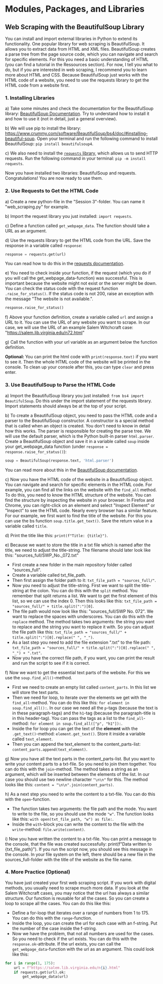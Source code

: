 # Modules, Packages, and Libraries

## Web Scraping with the BeautifulSoup Library 

You can install and import external libraries in Python to extend its functionality. One popular library for web scraping is BeautifulSoup. It allows you to extract data from HTML and XML files. BeautifulSoup creates a parse tree from the page source code, which you can navigate and search for specific elements. For this you need a basic understanding of HTML (you can find a tutorial in the Ressources section). For now, I tell you what to do, but if you are interested in web scraping, I recommend you to learn more about HTML and CSS.
Because BeautifulSoup just works with the HTML code of a website, you need to use the requests library to get the HTML code from a website first.

### 1. Installing Libraries

a) Take some minutes and check the documentation for the BeautifulSoup library: [BeautifulSoup Documentation](https://www.crummy.com/software/BeautifulSoup/bs4/doc/). Try to understand how to install it and how to use it (not in detail, just a general overview).

b) We will use pip to install the library: https://www.crummy.com/software/BeautifulSoup/bs4/doc/#installing-beautiful-soup. Open your terminal and run the following command to install BeautifulSoup: `pip install beautifulsoup4`.

c) We also need to install the [`requests` library](https://requests.readthedocs.io/en/latest/user/install/#python-m-pip-install-requests), which allows us to send HTTP requests. Run the following command in your terminal: `pip -m install requests`.

Now you have installed two libraries: BeautifulSoup and requests. Congratulations! You are now ready to use them.

### 2. Use Requests to Get the HTML Code

a) Create a new python-file in the "Session 3"-folder. You can name it "web_scraping.py" for example.

b) Import the request library you just installed: `import requests`.

c) Define a function called `get_webpage_data`. The function should take a URL as an argument.

d) Use the requests library to get the HTML code from the URL. Save the response in a variable called `response`:
  
  ```python
  response = requests.get(url)
  ```
You can read how to do this in the [requests documentation](https://requests.readthedocs.io/en/latest/user/quickstart/#make-a-request).

e) You need to check inside your function, if the request (which you do if you will call the get_webpage_data-function) was successful. This is important because the website might not exist or the server might be down. You can check the status code with the request function `.raise_for_status()`. If the status code is not 200, raise an exception with the message "The website is not available.".

```python
response.raise_for_status()
```
f) Above your function definition, create a variable called `url` and assign a URL to it. You can use the URL of any website you want to scrape. In our case, we will use the URL of an example Salem Witchcraft case: "https://salem.lib.virginia.edu/n72.html"

g) Call the function with your url variable as an argument below the function definition.

**Optional:** You can print the html code with `print(response.text)` if you want to see it. Then the whole HTML code of the website will be printed in the console. To clean up your console after this, you can type `clear` and press enter.

### 3. Use BeautifulSoup to Parse the HTML Code

a) Import the BeautifulSoup library you just installed: `from bs4 import BeautifulSoup`. Do this under the import statement of the requests library. Import statements should always be at the top of your script.

b) To create a BeautifulSoup object, you need to pass the HTML code and a parser to the BeautifulSoup constructor. A constructor is a special method that is called when an object is created. You don't need to know in detail how this works. The parser is responsible for creating the parse tree. We will use the default parser, which is the Python built-in parser `html.parser`. Create a BeautifulSoup object and save it in a variable called `soup` inside your get_webpage_data function (under `response = response.raise_for_status()`):

```python
soup = BeautifulSoup(response.text, 'html.parser')
```
You can read more about this in the [BeautifulSoup documentation](https://www.crummy.com/software/BeautifulSoup/bs4/doc/#quick-start).

c) Now you have the HTML code of the website in a BeautifulSoup object. You can navigate and search for specific elements in the HTML code. For example, you can find all the links on the website with the `find_all` method. To do this, you need to know the HTML structure of the website. You can find the structure by inspecting the website in your browser.
In Firefox and Chrome, you can right-click on an element and select "Inspect Element" or "Inspect" to see the HTML code. Nearly every browser has a similar feature.
For our example, we first want to find the title of the website. For this you can use the bs function `soup.title.get_text()`. Save the return value in a variable called `title`.

d) Print the title like this: `print(f"Title: {title}")`.

e) Because we want to store the title in a txt file which is named after the title, we need to adjust the title-string. The filename should later look like this: "sources_full/SWP_No._072.txt"
  - First create a new folder in the main repository folder called "sources_full".
  - Create a variable called txt_file_path. 
  - Then first assign the folder path to it: `txt_file_path = "sources_full/"`.
  - Now you need to adjust the title-string. First we want to split the title-string at the colon. You can do this with the `split` method. You remember that split returns a list. We want to get the first element of this list, so we can use the index 0. Then this looks like this: `txt_file_path = "sources_full/" + title.split(":")[0]`. 
  - The file path would now look like this: "sources_full/SWP No. 072". We want to replace the spaces with underscores. You can do this with the `replace` method. The method takes two arguments: the string you want to replace and the string you want to replace it with. So you can adjust the file path like this: `txt_file_path = "sources_full/" + title.split(":")[0].replace(" ", "_")`.
  - As a last step you need to add the file extension ".txt" to the file path: `txt_file_path = "sources_full/" + title.split(":")[0].replace(" ", "_") + ".txt"`.
  - Now you have the correct file path, if you want, you can print the result and run the script to see if it is correct.

f) Now we want to get the essential text parts of the website. For this we use the `soup.find_all()`-method.
  - First we need to create an empty list called `content_parts`. In this list we will store the text parts.
  - Then we need for loop, to iterate over the elements we get with the `find_all`-method. You can do this like this: `for element in soup.find_all():`. In our case we need all the `p`-tags (because the text is in these paragraph-tags) and the `h1`-tag (because the paragraph-title is in this header-tag). You can pass the tags as a list to the `find_all`-method: `for element in soup.find_all(["p", "h1"]):`.
  - Inside the for loop you can get the text of the **element** with the `.get_text()`-method: `element.get_text()`. Store it inside a variable called `text_element`.
  - Then you can append the text_element to the content_parts-list: `content_parts.append(text_element)`.

g) Now you have all the text parts in the content_parts-list. But you want to write your content parts to a txt-file. So you need to join them together. You can do this with the `join`-method. The method takes a string as an argument, which will be inserted between the elements of the list. In our case you should use two newline character `"\n\n"` for this. The method looks like this: `content = "\n\n".join(content_parts)`.

h) As a next step you need to write the content to a txt-file. You can do this with the `open`-function. 
  - The function takes two arguments: the file path and the mode. You want to write to the file, so you should use the mode `"w"`. The function looks like this: `with open(txt_file_path, "w") as file:`.
  - Inside the `with`-block you can write the content to the file with the `write`-method: `file.write(content)`.

i) Now you have written the content to a txt-file. You can print a message to the console, that the file was created successfully: print(f"Data written to {txt_file_path}"). If you run the script now, you should see this message in the console. In your file system on the left, there should be a new file in the sources_full-folder with the title of the website as the file name.


### 4. More Practice (Optional)

You have just created your first web scraping script. If you work with digital methods, you usually need to scrape much more data. If you look at the Salem Witchcraft cases, you may notice that the url has always a similar structure. Our function is reusable for all the cases. So you can create a loop to scrape all the cases. You can do this like this:
- Define a for-loop that iterates over a range of numbers from 1 to 175. You can do this with the `range`-function.
- Inside the loop, you can create the url for each case with an f-string. Put the number of the case inside the f-string.
- Now we have the problem, that not all numbers are used for the cases. So you need to check if the url exists. You can do this with the `response.ok`-attribute. If the url exists, you can call the `get_webpage_data`-function with the url as an argument. This could look like this:

```python
for i in range(1, 175):
    url = f"https://salem.lib.virginia.edu/n{i}.html"
    if requests.get(url).ok:
        get_webpage_data(url)
```
